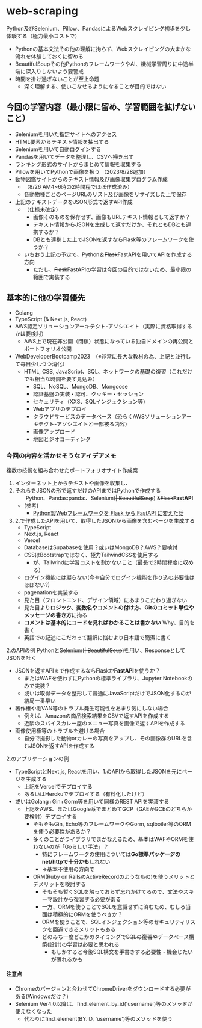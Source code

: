 # web-scraping

Python及びSelenium、Pillow、PandasによるWebスクレイピング初歩を少し体験する（極力最小コストで）

- Pythonの基本文法その他の理解に拘らず、Webスクレイピングの大まかな流れを体験しておくに留める
- BeautifulSoupその他PythonのフレームワークやAI、機械学習周りに中途半端に深入りしないよう要警戒
- 時間を掛け過ぎないことが至上命題
  - 深く理解する、使いこなせるようになることが目的ではない

## 今回の学習内容（最小限に留め、学習範囲を拡げないこと）

- Seleniumを用いた指定サイトへのアクセス
- HTML要素からテキスト情報を抽出する
- Seleniumを用いて自動ログインする
- Pandasを用いてデータを整理し、CSVへ掃き出す
- ランキング形式のサイトからまとめて情報を収集する
- Pillowを用いてPythonで画像を扱う
（2023/8/28追加）
- 動物図鑑サイトからのテキスト情報及び画像収集プログラム作成
  - （8/26 AM4~6時の2時間程でほぼ作成済み）
  - 各動物種ごとのページURLのリスト及び画像をリサイズした上で保存
- 上記のテキストデータをJSON形式で返すAPI作成
  - （仕様未確定）
    - 画像そのものを保存せず、画像もURLテキスト情報として返すか？
    - テキスト情報からJSONを生成して返すだけか、それともDBとも連携するか？
    - DBとも連携した上でJSONを返すならFlask等のフレームワークを使うか？
  - いちおう上記の予定で、Python＆~~Flask~~FastAPIを用いてAPIを作成する方向
    - ただし、~~Flask~~FastAPIの学習は今回の目的ではないため、最小限の範囲で実装する

## 基本的に他の学習優先

- Golang
- TypeScript (& Next.js, React)
- AWS認定ソリューションアーキテクト-アソシエイト（実際に資格取得するかは要検討）
  - AWS上で現在非公開（閉鎖）状態になっている独自ドメインの再公開とポートフォリオ公開
- WebDeveloperBootcamp2023　（※非常に長大な教材の為、上記と並行して毎日少しづつ消化）
  - HTML, CSS, JavaScript、SQL、ネットワークの基礎の復習（これだけでも相当な時間を要す見込み）
    - SQL、NoSQL、MongoDB、Mongoose
    - 認証基盤の実装・認可、クッキー・セッション
    - セキュリティ（XXS、SQLインジェクション等）
    - Webアプリのデプロイ
    - クラウドサービスのデータベース（恐らくAWSソリューションアーキテクト-アソシエイトと一部被る内容）
    - 画像アップロード
    - 地図とジオコーディング

### 今回の内容を活かせそうなアイデアメモ

複数の技術を組み合わせたポートフォリオサイト作成案

1. インターネット上からテキストや画像を収集し、
2. それらをJSONの形で返すだけのAPIまではPythonで作成する  
　　Python、Pandas:panda:、Selenium(~~| BeautifulSoup~~) &~~Flask~~**FastAPI**
   - (参考)
     - [Python製Webフレームワークを Flask から FastAPI に変えた話](https://note.com/navitime_tech/n/nc0381517d067)
3. 2.で作成したAPIを用いて、取得したJSONから画像を含むページを生成する
   - TypeScript
   - Next.js, React
   - Vercel
   - DatabaseはSupabaseを使用？或いはMongoDB？AWS？要検討
   - CSSはBootstrapではなく、極力TailwindCSSを使用する
     - が、Tailwindに学習コストを割かないこと（最長で2時間程度に収める）
   - ログイン機能には凝らない(今や自分でログイン機能を作り込む必要性はほぼない?)
   - pagenationを実装する
   - 見た目（フロントエンド、デザイン領域）にあまりこだわり過ぎない
   - 見た目より**ロジック、変数名やコメントの付け方、Gitのコミット単位やメッセージの書き方**に拘る
   - **コメントは基本的にコードを見ればわかることは書かない** Why、目的を書く
   - 英語での記述にこだわって翻訳に悩むより日本語で簡潔に書く

2.のAPIの例
PythonとSelenium(~~| BeautifulSoup~~)を用い、ResponseとしてJSONを吐く

- JSONを返すAPIまで作成するならFlaskか**FastAPI**を使うか？
  - またはWAFを使わずにPythonの標準ライブラリ、Jupyter Notebookのみで実装？
  - 或いは取得データを整形して普通にJavaScriptだけでJSON化するのが結局一番早い
- 著作権や垢VAN等のトラブル発生可能性をあまり気にしない場合
  - 例えば、Amazonの商品検索結果をCSVで返すAPIを作成する
  - 近隣のスパイスカレー屋のメニュー写真を画像で返すAPIを作成する
- 画像使用権等のトラブルを避ける場合
  - 自分で撮影した動物orカレーの写真をアップし、その画像群のURLを含むJSONを返すAPIを作成する

2.のアプリケーションの例

- TypeScriptとNext.js, Reactを用い、1.のAPIから取得したJSONを元にページを生成する
  - 上記をVercelでデプロイする
  - あるいはHerokuでデプロイする（有料化したけど）
- 或いはGolang+Gin+Gorm等を用いて同様のREST APIを実装する
  - 上記をAWS、またはGoogle系でまとめてGCP（GAEかGCEのどちらか要検討）デプロイする
    - そもそもGin, Echo等のフレームワークやGorm, sqlboiler等のORMを使う必要性があるか？
    - 多くのことがライブラリでまかなえるため、基本はWAFやORMを使わないのが「Goらしい手法」？
      - 特にフレームワークの使用については**Go標準パッケージのnet/httpで十分かも**しれない
      - →基本不使用の方向で
    - ORM(Ruby on RailsのActiveRecordのようなもの)を使うメリットとデメリットを検討する
      - そもそも暫くSQLを触っておらず忘れかけてるので、文法やスキーマ設計から復習する必要がある
      - 一方、ORMを使うことでSQLを意識せずに済むため、むしろ当面は積極的にORMを使うべきか？
      - ORMを使うことで、SQLインジェクション等のセキュリティリスクを回避できるメリットもある
      - どのみち一度どこかのタイミングで~~SQLの復習や~~データベース構築(設計)の学習は必要と思われる
        - もしかすると今後SQL構文を手書きする必要性・機会じたいが薄れるかも

#### 注意点

- Chromeのバージョンと合わせてChromeDriverをダウンロードする必要がある(Windowsだけ？)
- Selenium Ver4.0以降は、find_element_by_id('username')等のメソッドが使えなくなった
  - 代わりにfind_element(BY.ID, 'username')等のメソッドを使う
